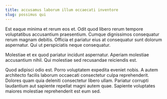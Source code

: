 ```yaml
---
title: accusamus laborum illum occaecati inventore
slug: possimus qui
---
```


Est eaque minima et rerum eos et. Odit quod libero rerum tempore voluptatibus accusantium praesentium. Cumque dignissimos consequatur rerum magnam debitis. Officia et pariatur eius at consequatur sunt dolorum aspernatur. Qui ut perspiciatis neque consequatur.

Molestiae et ex quod pariatur incidunt aspernatur. Aperiam molestiae accusantium nihil. Qui molestiae sed recusandae reiciendis est.

Quod adipisci odio est. Porro voluptatem expedita eveniet nobis. A autem architecto facilis laborum occaecati consectetur culpa reprehenderit. Dolores quam quia deleniti consectetur libero ullam. Pariatur corrupti laudantium aut sapiente repellat magni autem quae. Sapiente voluptates maiores molestiae reprehenderit est eum sed.
